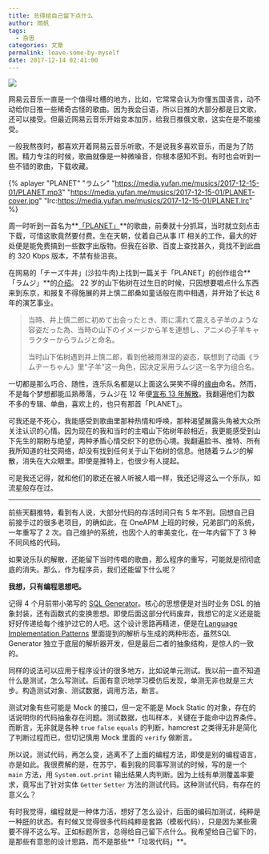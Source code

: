```yaml
---
title: 总得给自己留下点什么
author: 雨帆
tags:
  - 杂思
categories: 文章
permalink: leave-some-by-myself
date: 2017-12-14 02:41:00
---
```


![](https://cat.yufan.me/cats/2017/12/13/64495434_p0.jpg)

网易云音乐一直是一个值得吐槽的地方，比如，它常常会认为你懂五国语言，动不动给你日推一些稀奇古怪的歌曲。因为我会日语，所以日推的大部分都是日文歌，还可以接受。但最近网易云音乐开始变本加厉，给我日推俄文歌，这实在是不能接受。

一般我熬夜时，都喜欢开着网易云音乐听歌，不是说我多喜欢音乐，而是为了防困。精力专注的时候，歌曲就像是一种微噪音，你根本感知不到。有时也会听到一些不错的歌曲，下载收藏。

<!--more-->

{% aplayer "PLANET" "ラムシ" "https://media.yufan.me/musics/2017-12-15-01/PLANET.mp3" "https://media.yufan.me/musics/2017-12-15-01/PLANET-cover.jpg" "lrc:https://media.yufan.me/musics/2017-12-15-01/PLANET.lrc" %}

周一时听到一首名为**[「PLANET」](http://music.163.com/#/song?id=812400)**的歌曲，前奏就十分抓耳，当时就立刻点击下载，可惜这歌竟然要付费。生在天朝，仗着自己从事 IT 相关的工作，最大的好处便是能免费搞到一些数字出版物。但我在谷歌、百度上查找甚久，竟找不到此曲的 320 Kbps 版本，不禁有些沮丧。

在网易的「チーズ牛丼」(沙拉牛肉)上找到一篇关于「PLANET」的创作组合**「ラムジ」**的[介绍](http://music.163.com/#/topic?id=17639053)。 22 岁的山下佑树在过生日的时候，只因想要唱点什么东西来到东京，和报复不得施展的井上慎二郎桑如童话般在雨中相遇，并开始了长达 8 年的演艺事业。

>当時、井上慎二郎に初めて出会ったとき、雨に濡れて震える子羊のような容姿だった為、当時の山下のイメージから羊を連想し、アニメの子羊キャラクターからラムジと命名。
>
>当时山下佑树遇到井上慎二郎，看到他被雨淋湿的姿态，联想到了动画《ラムヂーちゃん》里“子羊”这一角色，因决定采用ラムジ这一名字为组合名。

一切都是那么巧合、随性，连乐队名都是以上面这么哭笑不得的[缘由][wikipedia-link]命名。然而，不是每个梦想都能瓜熟蒂落，ラムジ在 12 年便[宣布 13 年解散][oricon]。我翻遍他们为数不多的专辑、单曲，喜欢上的，也只有那首「PLANET」。

可我还是不死心，我能感受到歌曲里那种热情和呼唤，那种渴望展露头角被大众所关注认识的心情。因为现在的我和当时的主唱山下佑树年龄相近，我更能感受到山下先生的期盼与绝望，两种矛盾心情交织下的悲伤心境。我翻遍脸书、推特、所有我所知道的社交网络，却没有找到任何关于山下佑树的信息。他随着ラムジ的解散，消失在大众眼里。即使是推特上，也很少有人提起。

可是我还记得，就和他们的歌还在被人听被人唱一样，我还记得这么一个乐队，如流星般存在过。

---

前些天翻推特，看到有人说，大部分代码的存活时间只有 5 年不到。回想自己目前接手过的很多老项目，的确如此，在 OneAPM 上班的时候，兄弟部门的系统，一年重写了 2 次。自己维护的系统，也因个人的审美变化，在一年内留下了 3 种不同风格的代码。

如果说乐队的解散，还能留下当时传唱的歌曲，那么程序的重写，可能就是彻彻底底的消失。那么，作为程序员，我们还能留下什么呢？

**我想，只有编程思想吧。**

记得 4 个月前带小弟写的 [SQL Generator](https://github.com/byWeaponLin/sql-generator)。核心的思想便是对当时业务 DSL 的抽象封装，还有函数式的变换思想。即使后面这部分代码废弃，我想它的定义还是能好好传递给每个维护过它的人吧。这个设计思路再精进，便是在[Language Implementation Patterns](https://pragprog.com/book/tpdsl/language-implementation-patterns) 里面提到的解析与生成的两种形态，虽然SQL Generator 独立于底层的解析器开发，但是最后二者的抽象结构，是惊人的一致的。

同样的说法可以应用于程序设计的很多地方，比如说单元测试。我以前一直不知道什么是测试，怎么写测试。后面有意识地学习模仿后发现，单测无非也就是三大步。构造测试对象、测试数据，调用方法，断言。

测试对象有些可能是 Mock 的接口，但一定不能是 Mock Static 的对象，存在的话说明你的代码抽象存在问题。测试数据，也叫样本，关键在于能命中边界条件。而断言，无非就是各种 `true` `false` `equals` 的判断，hamcrest 之类得无非是简化了判断过程而已，但切记慎用 Mock 里面的 `verify` 做断言。

所以说，测试代码，再怎么变，逃离不了上面的编程方法，即使是别的编程语言，亦是如此。我很费解的是，在苏宁，看到我的同事写测试的时候，写的是一个 `main` 方法，用 `System.out.print` 输出结果人肉判断。因为上线有单测覆盖率要求，竟写出了针对实体 `Getter` `Setter` 方法的测试代码。这种测试代码，有存在的意义么？

有时我觉得，编程就是一种体力活，想好了怎么设计，后面的编码加测试，纯粹是一种[肝][moegirl]的状态。有时候又觉得很多代码纯粹是套路（模板代码），只是因为某些需要不得不这么写。正如标题所言，总得给自己留下点什么。我希望给自己留下的，是那些有意思的设计思路，而不是那些**「垃圾代码」**。

[wikipedia-link]:https://ja.wikipedia.org/wiki/%E3%83%A9%E3%83%A0%E3%82%B8_(%E6%AD%8C%E6%89%8B)
[oricon]:https://www.oricon.co.jp/news/2020043/full/
[moegirl]:https://zh.moegirl.org/%E7%88%86%E8%82%9D

